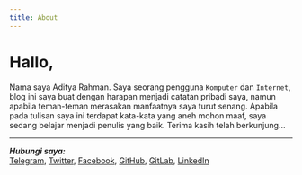 ```yaml
---
title: About
---
```


# Hallo,
Nama saya Aditya Rahman. Saya seorang pengguna `Komputer` dan `Internet`, blog ini saya buat dengan harapan menjadi catatan pribadi saya, namun apabila teman-teman merasakan manfaatnya saya turut senang. Apabila pada tulisan saya ini terdapat kata-kata yang aneh mohon maaf, saya sedang belajar menjadi penulis yang baik. Terima kasih telah berkunjung...

---
**_Hubungi saya:_**  
[Telegram](https://t.me/kudaliar032), [Twitter](https://twitter.com/kudaliar032), [Facebook](https://www.facebook.com/kudaliar032), [GitHub](https://github.com/kudaliar032), [GitLab](https://gitlab.com/kudaliar032), [LinkedIn](https://www.linkedin.com/in/adityarahman032/)